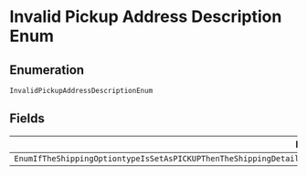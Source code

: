 
# Invalid Pickup Address Description Enum

## Enumeration

`InvalidPickupAddressDescriptionEnum`

## Fields

| Name |
|  --- |
| `EnumIfTheShippingOptiontypeIsSetAsPICKUPThenTheShippingDetailnamefullNameShouldStartWithS2SMeaningShipToStoreExampleS2SMyStore` |

